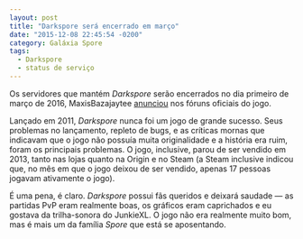```yaml
---
layout: post
title: "Darkspore será encerrado em março"
date: "2015-12-08 22:45:54 -0200"
category: Galáxia Spore
tags:
  - Darkspore
  - status de serviço
---
```

Os servidores que mantém _Darkspore_ serão encerrados no dia primeiro de março de 2016, MaxisBazajaytee [anunciou](http://forums.darkspore.com/) nos fóruns oficiais do jogo.

Lançado em 2011, _Darkspore_ nunca foi um jogo de grande sucesso. Seus problemas no lançamento, repleto de bugs, e as críticas mornas que indicavam que o jogo não possuía muita originalidade e a história era ruim, foram os principais problemas. O jogo, inclusive, parou de ser vendido em 2013, tanto nas lojas quanto na Origin e no Steam (a Steam inclusive indicou que, no mês em que o jogo deixou de ser vendido, apenas 17 pessoas jogavam ativamente o jogo).

É uma pena, é claro. _Darkspore_ possui fãs queridos e deixará saudade — as partidas PvP eram realmente boas, os gráficos eram caprichados e eu gostava da trilha-sonora do JunkieXL. O jogo não era realmente muito bom, mas é mais um da família _Spore_ que está se aposentando.
